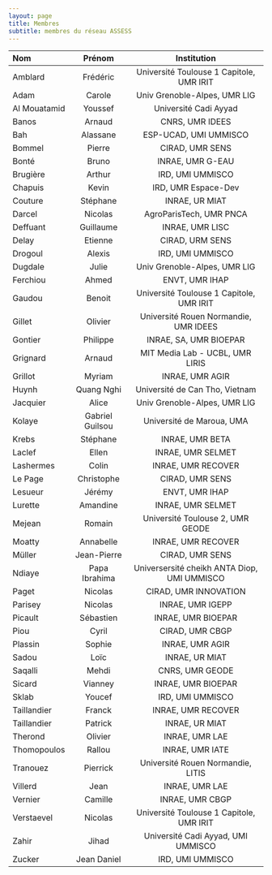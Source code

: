 ```yaml
---
layout: page
title: Membres
subtitle: membres du réseau ASSESS
---
```


| Nom	        |     Prénom     |      Institution |
| :------------ | :-------------: | :-------------: |
| Amblard        |     Frédéric      |    Université Toulouse 1 Capitole, UMR IRIT |
| Adam        |     Carole      |         Univ Grenoble-Alpes, UMR LIG |
| Al Mouatamid | Youssef        |  Université Cadi Ayyad |
| Banos        |     Arnaud      |        CNRS, UMR IDEES |
| Bah        |     Alassane      |        ESP-UCAD, UMI UMMISCO |
| Bommel       |     Pierre     |        CIRAD, UMR SENS |
| Bonté        |     Bruno      |         INRAE, UMR G-EAU |
| Brugière        |     Arthur      |         IRD, UMI UMMISCO |
| Chapuis        |     Kevin      |         IRD, UMR Espace-Dev |
| Couture       |     Stéphane     |        INRAE, UR MIAT |
| Darcel       |     Nicolas     |        AgroParisTech, UMR PNCA |
| Deffuant       |     Guillaume     |        INRAE, UMR LISC |
| Delay       |     Etienne     |        CIRAD, URM SENS |
| Drogoul     |   Alexis   |      IRD, UMI UMMISCO|
| Dugdale        |     Julie      |         Univ Grenoble-Alpes, UMR LIG |
| Ferchiou        |     Ahmed      |         ENVT, UMR IHAP |
| Gaudou        |     Benoit      |         Université Toulouse 1 Capitole, UMR IRIT |
| Gillet       |     Olivier     |        Université Rouen Normandie, UMR IDEES |
| Gontier       |     Philippe     |        INRAE, SA, UMR BIOEPAR |
| Grignard       |     Arnaud     |        MIT Media Lab - UCBL, UMR LIRIS |
| Grillot       |     Myriam     |        INRAE, UMR AGIR |
| Huynh        |     Quang Nghi     |        Université de Can Tho, Vietnam |
| Jacquier        |     Alice      |         Univ Grenoble-Alpes, UMR LIG |
| Kolaye       |     Gabriel Guilsou     |      Université de Maroua, UMA |
| Krebs       |     Stéphane     |        INRAE, UMR BETA |
| Laclef       |     Ellen     |        INRAE, UMR SELMET |
| Lashermes       |     Colin     |        INRAE, UMR RECOVER |
| Le Page       |     Christophe     |        CIRAD, UMR SENS |
| Lesueur       |     Jérémy     |        ENVT, UMR IHAP |
| Lurette       |     Amandine     |        INRAE, UMR SELMET |
| Mejean       |     Romain     |       Université Toulouse 2, UMR GEODE |
| Moatty       |     Annabelle     |        INRAE, UMR RECOVER |
| Müller       |     Jean-Pierre     |        CIRAD, UMR SENS |
| Ndiaye       |     Papa Ibrahima      |        Universersité cheikh ANTA Diop, UMI UMMISCO |
| Paget        |     Nicolas      |         CIRAD, UMR INNOVATION|
| Parisey        |     Nicolas      |         INRAE, UMR IGEPP|
| Picault        |     Sébastien      |         INRAE, UMR BIOEPAR |
| Piou       |     Cyril     |        CIRAD, UMR CBGP |
| Plassin       |     Sophie     |        INRAE, UMR AGIR |
| Sadou       |     Loïc     |        INRAE, UR MIAT |
| Saqalli       |     Mehdi     |        CNRS, UMR GEODE |
| Sicard       |     Vianney     |        INRAE, UMR BIOEPAR |
| Sklab       |     Youcef     |        IRD, UMI UMMISCO |
| Taillandier       |     Franck     |        INRAE, UMR RECOVER |
| Taillandier       |     Patrick     |        INRAE, UR MIAT |
| Therond       |     Olivier     |        INRAE, UMR LAE |
| Thomopoulos       |     Rallou     |        INRAE, UMR IATE |
| Tranouez       |     Pierrick     |        Université Rouen Normandie, LITIS |
| Villerd       |     Jean     |        INRAE, UMR LAE |
| Vernier       |     Camille     |        INRAE, UMR CBGP |
| Verstaevel       |     Nicolas     |        Université Toulouse 1 Capitole, UMR IRIT |
| Zahir       |     Jihad     |        Université Cadi Ayyad, UMI UMMISCO |
| Zucker       |     Jean Daniel     |        IRD, UMI UMMISCO |